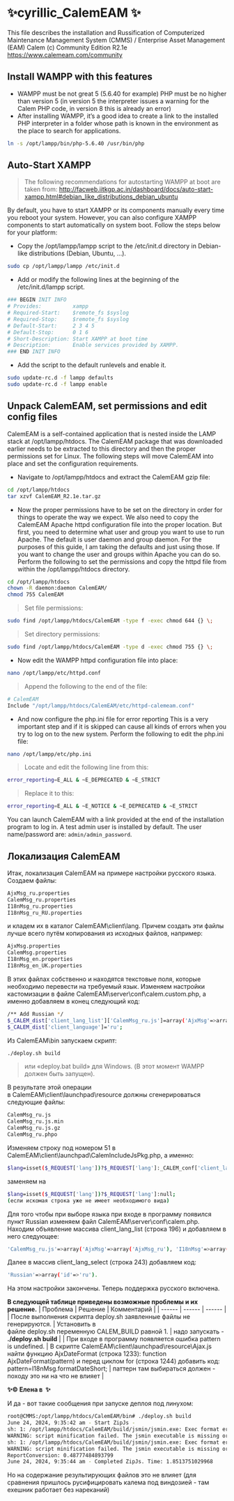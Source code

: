 # ✨cyrillic_CalemEAM ✨

This file describes the installation and Russification of Computerized Maintenance Management System (CMMS) / Enterprise Asset Management (EAM) Calem (c) Community Edition R2.1e https://www.calemeam.com/community

## Install WAMPP with this features
- WAMPP must be not great 5 (5.6.40 for example)
PHP must be no higher than version 5 (in version 5 the interpreter issues a warning for the Calem PHP code, in version 8 this is already an error)
- After installing WAMPP, it’s a good idea to create a link to the installed PHP interpreter in a folder whose path is known in the environment as the place to search for applications.
```sh
ln -s /opt/lampp/bin/php-5.6.40 /usr/bin/php
```
## Auto-Start XAMPP
> The following recommendations for autostarting WAMPP at boot are taken from: http://facweb.iitkgp.ac.in/dashboard/docs/auto-start-xampp.html#debian_like_distributions_debian_ubuntu

By default, you have to start XAMPP or its components manually every time you reboot your system. However, you can also configure XAMPP components to start automatically on system boot. Follow the steps below for your platform:
- Copy the /opt/lampp/lampp script to the /etc/init.d directory in Debian-like distributions (Debian, Ubuntu, …​).
```sh
sudo cp /opt/lampp/lampp /etc/init.d
```
- Add or modify the following lines at the beginning of the /etc/init.d/lampp script.
```sh
### BEGIN INIT INFO
# Provides:          xampp
# Required-Start:    $remote_fs $syslog
# Required-Stop:     $remote_fs $syslog
# Default-Start:     2 3 4 5
# Default-Stop:      0 1 6
# Short-Description: Start XAMPP at boot time
# Description:       Enable services provided by XAMPP.
### END INIT INFO
```
- Add the script to the default runlevels and enable it.
```sh
sudo update-rc.d -f lampp defaults
sudo update-rc.d -f lampp enable
```
## Unpack CalemEAM, set permissions and edit config files
 CalemEAM is a self-contained application that is nested inside the LAMP stack at /opt/lampp/htdocs.  The CalemEAM package that was downloaded earlier needs to be extracted to this directory and then the proper permissions set for Linux.  The following steps will move CalemEAM into place and set the configuration requirements.
- Navigate to /opt/lampp/htdocs and extract the CalemEAM gzip file:
```sh
cd /opt/lampp/htdocs
tar xzvf CalemEAM_R2.1e.tar.gz
```
- Now the proper permissions have to be set on the directory in order for things to operate the way we expect.  We also need to copy the CalemEAM Apache httpd configuration file into the proper location.  But first, you need to determine what user and group you want to use to run Apache.  The default is user daemon and group daemon.  For the purposes of this guide, I am taking the defaults and just using those.  If you want to change the user and groups within Apache you can do so. 
Perform the following to set the permissions and copy the httpd file from within the /opt/lampp/htdocs directory.
```sh
cd /opt/lampp/htdocs
chown -R daemon:daemon CalemEAM/
chmod 755 CalemEAM
```
> Set file permissions:

```sh
sudo find /opt/lampp/htdocs/CalemEAM -type f -exec chmod 644 {} \;
```
> Set directory permissions:

```sh
sudo find /opt/lampp/htdocs/CalemEAM -type d -exec chmod 755 {} \;
```
- Now edit the WAMPP httpd configuration file into place:
```sh
nano /opt/lampp/etc/httpd.conf
```
> Append the following to the end of the file:

```sh
# CalemEAM
Include "/opt/lampp/htdocs/CalemEAM/etc/httpd-calemeam.conf"
```
- And now configure the php.ini file for error reporting
This is a very important step and if it is skipped can cause all kinds of errors when you try to log on to the new system.  Perform the following to edit the php.ini file:
```sh
nano /opt/lampp/etc/php.ini
```
> Locate and edit the following line from this:

```sh
error_reporting=E_ALL & ~E_DEPRECATED & ~E_STRICT
```
> Replace it to this:

```sh
error_reporting=E_ALL & ~E_NOTICE & ~E_DEPRECATED & ~E_STRICT
```
You can launch CalemEAM with a link provided at the end of the installation program to log in. A test admin user is installed by default. The user name/password are: `admin/admin_password`.

## Локализация CalemEAM

Итак, локализация CalemEAM на примере настройки русского языка.
Создаем файлы:
```sh
AjxMsg_ru.properties
CalemMsg_ru.properties
I18nMsg_ru.properties
I18nMsg_ru_RU.properties
```
и кладем их в каталог CalemEAM\client\lang. Причем создать эти файлы лучше всего путём копирования из исходных файлов, например:
```sh
AjxMsg.properties
CalemMsg.properties
I18nMsg_en.properties
I18nMsg_en_UK.properties
```
В этих файлах собственно и находятся текстовые поля, которые необходимо перевести на требуемый язык.
Изменяем настройки кастомизации в файле CalemEAM\server\conf\calem.custom.php, а именно добавляем в конец следующий код:
```sh
/** Add Russian */ 
$_CALEM_dist['client_lang_list']['CalemMsg_ru.js']=array('AjxMsg'=>array('AjxMsg_ru'), 'I18nMsg'=>array('I18nMsg', 'I18nMsg_ru', 'I18nMsg_ru_RU'), 'CalemMsg'=>array('CalemMsg_ru', 'CalemMsgCustom_ru')); 
$_CALEM_dist['client_language']='ru';
```
Из CalemEAM\bin запускаем скрипт:
```sh
./deploy.sh build
```
> или «deploy.bat build» для Windows. (В этот момент WAMPP должен быть запущен).

В результате этой операции в CalemEAM\client\launchpad\resource должны сгенерироваться следующие файлы:
```sh
CalemMsg_ru.js
CalemMsg_ru.js.min
CalemMsg_ru.js.gz
CalemMsg_ru.phpo
```
Изменяем строку под номером 51 в CalemEAM\client\launchpad\CalemIncludeJsPkg.php, а именно:
```sh
$lang=isset($_REQUEST['lang'])?$_REQUEST['lang']:_CALEM_conf['client_language'];
```
заменяем на
```sh
$lang=isset($_REQUEST['lang'])?$_REQUEST['lang']:null;
(если искомая строка уже не имеет необходимого вида)
```
Для того чтобы при выборе языка при входе в программу появился пункт Russian изменяем файл CalemEAM\server\conf\calem.php. 
Находим объявление массива client_lang_list (строка 196) и добавляем в него следующее:
```sh
'CalemMsg_ru.js'=>array('AjxMsg'=>array('AjxMsg_ru'), 'I18nMsg'=>array('I18nMsg_ru','I18nMsg_ru_RU'), 'CalemMsg'=>array('CalemMsg_ru','CalemMsgCustom_ru'))
```
Далее в массив client_lang_select (строка 243) добавляем код:
```sh
'Russian'=>array('id'=>'ru').
```
На этом настройки закончены. Теперь поддержка русского включена. 

**В следующей таблице приведены возможные проблемы и их решение.**
| Проблема | Решение | Комментарий |
| ------ | ------ | ------ |
| После выполнения скрипта deploy.sh заявленные файлы не генерируются. | Установить в файле deploy.sh переменную CALEM_BUILD равной 1. | надо запускать - **./deploy.sh build** |
| При входе в программу появляется ошибка pattern is undefined. | В скрипте CalemEAM\client\launchpad\resource\Ajax.js найти функцию AjxDateFormat (строка 1233): function AjxDateFormat(pattern) и перед циклом for (строка 1244) добавить код: pattern=I18nMsg.formatDateShort; | паттерн там выбираться должен - походу это ни на что не влияет |

**✨© Елена в  ✨**



И да - вот такие сообщения при запуске деплоя под линухом:
```sh
root@CMMS:/opt/lampp/htdocs/CalemEAM/bin# ./deploy.sh build
June 24, 2024, 9:35:42 am - Start ZipJs -
sh: 1: /opt/lampp/htdocs/CalemEAM/build/jsmin/jsmin.exe: Exec format error
WARNING: script minification failed. The jsmin executable is missing or not functional for your platform. CalemEAM is configured to work without it for now. file=/opt/lampp/htdocs/CalemEAM/client/launchpad/resource/Ajax.js
sh: 1: /opt/lampp/htdocs/CalemEAM/build/jsmin/jsmin.exe: Exec format error
WARNING: script minification failed. The jsmin executable is missing or not functional for your platform. CalemEAM is configured to work without it for now. file=/opt/lampp/htdocs/CalemEAM/client/launchpad/resource/Calem.js
ReportConversion: 0.48777484893799
June 24, 2024, 9:35:44 am - Completed ZipJs. Time: 1.8513751029968
```
Но на содержание результирующих файлов это не влияет (для сравнения пришлось русифицировать калема под виндозией - там ехешник работает без нареканий)